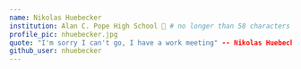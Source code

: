 ```yaml
---
name: Nikolas Huebecker
institution: Alan C. Pope High School 🚩 # no longer than 58 characters
profile_pic: nhuebecker.jpg
quote: "I'm sorry I can't go, I have a work meeting" -- Nikolas Huebecker
github_user: nhuebecker
---
```

